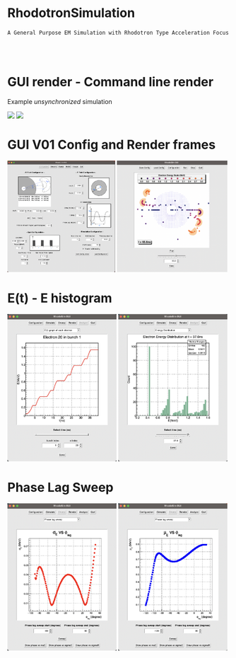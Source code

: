 # RhodotronSimulation
    A General Purpose EM Simulation with Rhodotron Type Acceleration Focus 
</br>
</br>

# GUI render - Command line render
Example *unsynchronized* simulation
<p float="left">
  <img src="/resources/gifs/gui_v2_rendered-min.gif" width="42%" />
  <img src="/resources/gifs/5bunch_5nsPeriod.gif" width="56%" /> 
</p>

# GUI V01 Config and Render frames
<p float="left">
  <img src="/resources/GUI_config_frame.png" width="48.5%" />
  <img src="/resources/RhodoSim_GUI_RenderFrame_V02.png" width="49.5%" /> 
</p>

# E(t) - E histogram
<p float="left">
  <img src="/resources/E_t.png" width="49%" />
  <img src="/resources/E_hist.png" width="49%" /> 
</p>

# Phase Lag Sweep
<p float="left">
  <img src="/resources/sE_phL.png" width="49%" />
  <img src="/resources/mE_phL.png" width="49%" /> 
</p>
